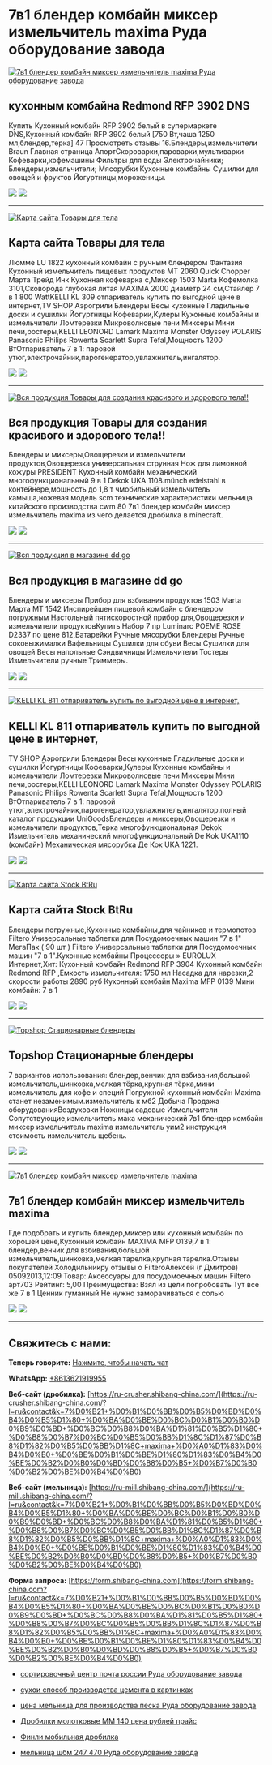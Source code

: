 # 7в1 блендер комбайн миксер измельчитель maxima Руда оборудование завода

<a href="https://swt.shibang-china.com/?l=ru&img&k=7%D0%B21+%D0%B1%D0%BB%D0%B5%D0%BD%D0%B4%D0%B5%D1%80+%D0%BA%D0%BE%D0%BC%D0%B1%D0%B0%D0%B9%D0%BD+%D0%BC%D0%B8%D0%BA%D1%81%D0%B5%D1%80+%D0%B8%D0%B7%D0%BC%D0%B5%D0%BB%D1%8C%D1%87%D0%B8%D1%82%D0%B5%D0%BB%D1%8C+maxima+%D0%A0%D1%83%D0%B4%D0%B0+%D0%BE%D0%B1%D0%BE%D1%80%D1%83%D0%B4%D0%BE%D0%B2%D0%B0%D0%BD%D0%B8%D0%B5+%D0%B7%D0%B0%D0%B2%D0%BE%D0%B4%D0%B0" target="_blank">![7в1 блендер комбайн миксер измельчитель maxima Руда оборудование завода](http://static.shibang-china.com/all-800x300/1059.jpg)</a>

## кухонным комбайна Redmond RFP 3902 DNS
Купить Кухонный комбайн RFP 3902 белый в супермаркете DNS,Кухонный комбайн RFP 3902 белый [750 Вт,чаша 1250 мл,блендер,терка] 47 Просмотреть отзывы 16.Блендеры,измельчители Braun Главная страница АпортСкороварки,пароварки,мультиварки Кофеварки,кофемашины Фильтры для воды Электрочайники; Блендеры,измельчители; Мясорубки Кухонные комбайны Сушилки для овощей и фруктов Йогуртницы,мороженицы.


<a href="https://whatsapp.shibangsoft.com/WhatsApp.php" target="_blank" title="WhatsApp">![](http://static.shibang-china.com/icon/whatsapp.png)</a> <a href="https://swt.shibang-china.com/?l=ru&icon&k=7%D0%B21+%D0%B1%D0%BB%D0%B5%D0%BD%D0%B4%D0%B5%D1%80+%D0%BA%D0%BE%D0%BC%D0%B1%D0%B0%D0%B9%D0%BD+%D0%BC%D0%B8%D0%BA%D1%81%D0%B5%D1%80+%D0%B8%D0%B7%D0%BC%D0%B5%D0%BB%D1%8C%D1%87%D0%B8%D1%82%D0%B5%D0%BB%D1%8C+maxima+%D0%A0%D1%83%D0%B4%D0%B0+%D0%BE%D0%B1%D0%BE%D1%80%D1%83%D0%B4%D0%BE%D0%B2%D0%B0%D0%BD%D0%B8%D0%B5+%D0%B7%D0%B0%D0%B2%D0%BE%D0%B4%D0%B0" target="_blank">![](http://static.shibang-china.com/icon/chat-ru.png)</a>

---

<a href="https://swt.shibang-china.com/?l=ru&img&k=7%D0%B21+%D0%B1%D0%BB%D0%B5%D0%BD%D0%B4%D0%B5%D1%80+%D0%BA%D0%BE%D0%BC%D0%B1%D0%B0%D0%B9%D0%BD+%D0%BC%D0%B8%D0%BA%D1%81%D0%B5%D1%80+%D0%B8%D0%B7%D0%BC%D0%B5%D0%BB%D1%8C%D1%87%D0%B8%D1%82%D0%B5%D0%BB%D1%8C+maxima+%D0%A0%D1%83%D0%B4%D0%B0+%D0%BE%D0%B1%D0%BE%D1%80%D1%83%D0%B4%D0%BE%D0%B2%D0%B0%D0%BD%D0%B8%D0%B5+%D0%B7%D0%B0%D0%B2%D0%BE%D0%B4%D0%B0" target="_blank">![Kарта сайта Товары для тела](http://static.shibang-china.com/all-800x300/241.jpg)</a>

## Kарта сайта Товары для тела
Люмме LU 1822 кухонный комбайн с ручным блендером Фантазия Кухонный измельчитель пищевых продуктов MT 2060 Quick Chopper Марта Трейд Инк Кухонная кофеварка с,Миксер 1503 Мarta Кофемолка 3101,Сковорода глубокая литая MAXIMA 2000 диаметр 24 см,Стайлер 7 в 1 800 WattKELLI KL 309 отпариватель купить по выгодной цене в интернет,TV SHOP Аэрогрили Блендеры Весы кухонные Гладильные доски и сушилки Йогуртницы Кофеварки,Кулеры Кухонные комбайны и измельчители Ломтерезки Микроволновые печи Миксеры Мини печи,ростеры,KELLI LEONORD Lamark Maxima Monster Odyssey POLARIS Panasonic Philips Rowenta Scarlett Supra Tefal,Мощность 1200 ВтОтпариватель 7 в 1: паровой утюг,электрочайник,парогенератор,увлажнитель,ингалятор.


<a href="https://whatsapp.shibangsoft.com/WhatsApp.php" target="_blank" title="WhatsApp">![](http://static.shibang-china.com/icon/whatsapp.png)</a> <a href="https://swt.shibang-china.com/?l=ru&icon&k=7%D0%B21+%D0%B1%D0%BB%D0%B5%D0%BD%D0%B4%D0%B5%D1%80+%D0%BA%D0%BE%D0%BC%D0%B1%D0%B0%D0%B9%D0%BD+%D0%BC%D0%B8%D0%BA%D1%81%D0%B5%D1%80+%D0%B8%D0%B7%D0%BC%D0%B5%D0%BB%D1%8C%D1%87%D0%B8%D1%82%D0%B5%D0%BB%D1%8C+maxima+%D0%A0%D1%83%D0%B4%D0%B0+%D0%BE%D0%B1%D0%BE%D1%80%D1%83%D0%B4%D0%BE%D0%B2%D0%B0%D0%BD%D0%B8%D0%B5+%D0%B7%D0%B0%D0%B2%D0%BE%D0%B4%D0%B0" target="_blank">![](http://static.shibang-china.com/icon/chat-ru.png)</a>

---

<a href="https://swt.shibang-china.com/?l=ru&img&k=7%D0%B21+%D0%B1%D0%BB%D0%B5%D0%BD%D0%B4%D0%B5%D1%80+%D0%BA%D0%BE%D0%BC%D0%B1%D0%B0%D0%B9%D0%BD+%D0%BC%D0%B8%D0%BA%D1%81%D0%B5%D1%80+%D0%B8%D0%B7%D0%BC%D0%B5%D0%BB%D1%8C%D1%87%D0%B8%D1%82%D0%B5%D0%BB%D1%8C+maxima+%D0%A0%D1%83%D0%B4%D0%B0+%D0%BE%D0%B1%D0%BE%D1%80%D1%83%D0%B4%D0%BE%D0%B2%D0%B0%D0%BD%D0%B8%D0%B5+%D0%B7%D0%B0%D0%B2%D0%BE%D0%B4%D0%B0" target="_blank">![Вся продукция Товары для создания красивого и здорового тела!!](http://static.shibang-china.com/all-800x300/1245.jpg)</a>

## Вся продукция Товары для создания красивого и здорового тела!!
Блендеры и миксеры,Овощерезки и измельчители продуктов,Овощерезка универсальная струнная Нож для лимонной кожуры PRESIDENT Кухонный комбайн механический многофункциональный 9 в 1 Dekok UKA 1108.münch edelstahl в контейнере,мощность до 1,8 т чмобильный измельчитель камыша,ножевая модель scm технические характеристики мельница китайского производства cwm 80 7в1 блендер комбайн миксер измельчитель maxima из чего делается дробилка в minecraft.


<a href="https://whatsapp.shibangsoft.com/WhatsApp.php" target="_blank" title="WhatsApp">![](http://static.shibang-china.com/icon/whatsapp.png)</a> <a href="https://swt.shibang-china.com/?l=ru&icon&k=7%D0%B21+%D0%B1%D0%BB%D0%B5%D0%BD%D0%B4%D0%B5%D1%80+%D0%BA%D0%BE%D0%BC%D0%B1%D0%B0%D0%B9%D0%BD+%D0%BC%D0%B8%D0%BA%D1%81%D0%B5%D1%80+%D0%B8%D0%B7%D0%BC%D0%B5%D0%BB%D1%8C%D1%87%D0%B8%D1%82%D0%B5%D0%BB%D1%8C+maxima+%D0%A0%D1%83%D0%B4%D0%B0+%D0%BE%D0%B1%D0%BE%D1%80%D1%83%D0%B4%D0%BE%D0%B2%D0%B0%D0%BD%D0%B8%D0%B5+%D0%B7%D0%B0%D0%B2%D0%BE%D0%B4%D0%B0" target="_blank">![](http://static.shibang-china.com/icon/chat-ru.png)</a>

---

<a href="https://swt.shibang-china.com/?l=ru&img&k=7%D0%B21+%D0%B1%D0%BB%D0%B5%D0%BD%D0%B4%D0%B5%D1%80+%D0%BA%D0%BE%D0%BC%D0%B1%D0%B0%D0%B9%D0%BD+%D0%BC%D0%B8%D0%BA%D1%81%D0%B5%D1%80+%D0%B8%D0%B7%D0%BC%D0%B5%D0%BB%D1%8C%D1%87%D0%B8%D1%82%D0%B5%D0%BB%D1%8C+maxima+%D0%A0%D1%83%D0%B4%D0%B0+%D0%BE%D0%B1%D0%BE%D1%80%D1%83%D0%B4%D0%BE%D0%B2%D0%B0%D0%BD%D0%B8%D0%B5+%D0%B7%D0%B0%D0%B2%D0%BE%D0%B4%D0%B0" target="_blank">![Вся продукция в магазине dd go](http://static.shibang-china.com/all-800x300/1290.jpg)</a>

## Вся продукция в магазине dd go
Блендеры и миксеры Прибор для взбивания продуктов 1503 Мarta Марта МТ 1542 Инспирейшен пищевой комбайн с блендером погружным Настольный пятискоростной прибор для,Овощерезки и измельчители продуктовКупить Набор 7 пр Luminarc POEME ROSE D2337 по цене 812,Батарейки Ручные мясорубки Блендеры Ручные соковыжималки Вафельницы Сушилки для обуви Весы Сушилки для овощей Весы напольные Сэндвичницы Измельчители Тостеры Измельчители ручные Триммеры.


<a href="https://whatsapp.shibangsoft.com/WhatsApp.php" target="_blank" title="WhatsApp">![](http://static.shibang-china.com/icon/whatsapp.png)</a> <a href="https://swt.shibang-china.com/?l=ru&icon&k=7%D0%B21+%D0%B1%D0%BB%D0%B5%D0%BD%D0%B4%D0%B5%D1%80+%D0%BA%D0%BE%D0%BC%D0%B1%D0%B0%D0%B9%D0%BD+%D0%BC%D0%B8%D0%BA%D1%81%D0%B5%D1%80+%D0%B8%D0%B7%D0%BC%D0%B5%D0%BB%D1%8C%D1%87%D0%B8%D1%82%D0%B5%D0%BB%D1%8C+maxima+%D0%A0%D1%83%D0%B4%D0%B0+%D0%BE%D0%B1%D0%BE%D1%80%D1%83%D0%B4%D0%BE%D0%B2%D0%B0%D0%BD%D0%B8%D0%B5+%D0%B7%D0%B0%D0%B2%D0%BE%D0%B4%D0%B0" target="_blank">![](http://static.shibang-china.com/icon/chat-ru.png)</a>

---

<a href="https://swt.shibang-china.com/?l=ru&img&k=7%D0%B21+%D0%B1%D0%BB%D0%B5%D0%BD%D0%B4%D0%B5%D1%80+%D0%BA%D0%BE%D0%BC%D0%B1%D0%B0%D0%B9%D0%BD+%D0%BC%D0%B8%D0%BA%D1%81%D0%B5%D1%80+%D0%B8%D0%B7%D0%BC%D0%B5%D0%BB%D1%8C%D1%87%D0%B8%D1%82%D0%B5%D0%BB%D1%8C+maxima+%D0%A0%D1%83%D0%B4%D0%B0+%D0%BE%D0%B1%D0%BE%D1%80%D1%83%D0%B4%D0%BE%D0%B2%D0%B0%D0%BD%D0%B8%D0%B5+%D0%B7%D0%B0%D0%B2%D0%BE%D0%B4%D0%B0" target="_blank">![KELLI KL 811 отпариватель купить по выгодной цене в интернет,](http://static.shibang-china.com/all-800x300/863.jpg)</a>

## KELLI KL 811 отпариватель купить по выгодной цене в интернет,
TV SHOP Аэрогрили Блендеры Весы кухонные Гладильные доски и сушилки Йогуртницы Кофеварки,Кулеры Кухонные комбайны и измельчители Ломтерезки Микроволновые печи Миксеры Мини печи,ростеры,KELLI LEONORD Lamark Maxima Monster Odyssey POLARIS Panasonic Philips Rowenta Scarlett Supra Tefal,Мощность 1200 ВтОтпариватель 7 в 1: паровой утюг,электрочайник,парогенератор,увлажнитель,ингалятор.полный каталог продукции UniGoodsБлендеры и миксеры,Овощерезки и измельчители продуктов,Терка многофункциональная Dekok Измельчитель механический многофункциональный De Kok UKA1110 (комбайн) Механическая мясорубка Де Кок UKA 1221.


<a href="https://whatsapp.shibangsoft.com/WhatsApp.php" target="_blank" title="WhatsApp">![](http://static.shibang-china.com/icon/whatsapp.png)</a> <a href="https://swt.shibang-china.com/?l=ru&icon&k=7%D0%B21+%D0%B1%D0%BB%D0%B5%D0%BD%D0%B4%D0%B5%D1%80+%D0%BA%D0%BE%D0%BC%D0%B1%D0%B0%D0%B9%D0%BD+%D0%BC%D0%B8%D0%BA%D1%81%D0%B5%D1%80+%D0%B8%D0%B7%D0%BC%D0%B5%D0%BB%D1%8C%D1%87%D0%B8%D1%82%D0%B5%D0%BB%D1%8C+maxima+%D0%A0%D1%83%D0%B4%D0%B0+%D0%BE%D0%B1%D0%BE%D1%80%D1%83%D0%B4%D0%BE%D0%B2%D0%B0%D0%BD%D0%B8%D0%B5+%D0%B7%D0%B0%D0%B2%D0%BE%D0%B4%D0%B0" target="_blank">![](http://static.shibang-china.com/icon/chat-ru.png)</a>

---

<a href="https://swt.shibang-china.com/?l=ru&img&k=7%D0%B21+%D0%B1%D0%BB%D0%B5%D0%BD%D0%B4%D0%B5%D1%80+%D0%BA%D0%BE%D0%BC%D0%B1%D0%B0%D0%B9%D0%BD+%D0%BC%D0%B8%D0%BA%D1%81%D0%B5%D1%80+%D0%B8%D0%B7%D0%BC%D0%B5%D0%BB%D1%8C%D1%87%D0%B8%D1%82%D0%B5%D0%BB%D1%8C+maxima+%D0%A0%D1%83%D0%B4%D0%B0+%D0%BE%D0%B1%D0%BE%D1%80%D1%83%D0%B4%D0%BE%D0%B2%D0%B0%D0%BD%D0%B8%D0%B5+%D0%B7%D0%B0%D0%B2%D0%BE%D0%B4%D0%B0" target="_blank">![Карта сайта Stock BtRu](http://static.shibang-china.com/all-800x300/1379.jpg)</a>

## Карта сайта Stock BtRu
Блендеры погружные,Кухонные комбайны,для чайников и термопотов Filtero Универсальные таблетки для Посудомоечных машин "7 в 1" МегаПак ( 90 шт ) Filtero Универсальные таблетки для Посудомоечных машин "7 в 1".Кухонные комбайны Процессоры » EUROLUX Интернет,Хит: Кухонный комбайн Redmond RFP 3904 Кухонный комбайн Redmond RFP ,Емкость измельчителя: 1750 мл Насадка для нарезки,2 скорости работы 2890 руб Кухонный комбайн Maxima MFP 0139 Мини комбайн: 7 в 1


<a href="https://whatsapp.shibangsoft.com/WhatsApp.php" target="_blank" title="WhatsApp">![](http://static.shibang-china.com/icon/whatsapp.png)</a> <a href="https://swt.shibang-china.com/?l=ru&icon&k=7%D0%B21+%D0%B1%D0%BB%D0%B5%D0%BD%D0%B4%D0%B5%D1%80+%D0%BA%D0%BE%D0%BC%D0%B1%D0%B0%D0%B9%D0%BD+%D0%BC%D0%B8%D0%BA%D1%81%D0%B5%D1%80+%D0%B8%D0%B7%D0%BC%D0%B5%D0%BB%D1%8C%D1%87%D0%B8%D1%82%D0%B5%D0%BB%D1%8C+maxima+%D0%A0%D1%83%D0%B4%D0%B0+%D0%BE%D0%B1%D0%BE%D1%80%D1%83%D0%B4%D0%BE%D0%B2%D0%B0%D0%BD%D0%B8%D0%B5+%D0%B7%D0%B0%D0%B2%D0%BE%D0%B4%D0%B0" target="_blank">![](http://static.shibang-china.com/icon/chat-ru.png)</a>

---

<a href="https://swt.shibang-china.com/?l=ru&img&k=7%D0%B21+%D0%B1%D0%BB%D0%B5%D0%BD%D0%B4%D0%B5%D1%80+%D0%BA%D0%BE%D0%BC%D0%B1%D0%B0%D0%B9%D0%BD+%D0%BC%D0%B8%D0%BA%D1%81%D0%B5%D1%80+%D0%B8%D0%B7%D0%BC%D0%B5%D0%BB%D1%8C%D1%87%D0%B8%D1%82%D0%B5%D0%BB%D1%8C+maxima+%D0%A0%D1%83%D0%B4%D0%B0+%D0%BE%D0%B1%D0%BE%D1%80%D1%83%D0%B4%D0%BE%D0%B2%D0%B0%D0%BD%D0%B8%D0%B5+%D0%B7%D0%B0%D0%B2%D0%BE%D0%B4%D0%B0" target="_blank">![Topshop Стационарные блендеры](http://static.shibang-china.com/all-800x300/1084.jpg)</a>

## Topshop Стационарные блендеры
7 вариантов использования: блендер,венчик для взбивания,большой измельчитель,шинковка,мелкая тёрка,крупная тёрка,мини измельчитель для кофе и специй Погружной кухонный комбайн Maxima станет незаменимым.измельчитель к мб2 Добыча Продажа оборудованияВоздуховки Ножницы садовые Измельчители Сопутствующие,измельчитель мака механический 7в1 блендер комбайн миксер измельчитель maxima измельчитель уим2 инструкция стоимость измельчитель щебень.


<a href="https://whatsapp.shibangsoft.com/WhatsApp.php" target="_blank" title="WhatsApp">![](http://static.shibang-china.com/icon/whatsapp.png)</a> <a href="https://swt.shibang-china.com/?l=ru&icon&k=7%D0%B21+%D0%B1%D0%BB%D0%B5%D0%BD%D0%B4%D0%B5%D1%80+%D0%BA%D0%BE%D0%BC%D0%B1%D0%B0%D0%B9%D0%BD+%D0%BC%D0%B8%D0%BA%D1%81%D0%B5%D1%80+%D0%B8%D0%B7%D0%BC%D0%B5%D0%BB%D1%8C%D1%87%D0%B8%D1%82%D0%B5%D0%BB%D1%8C+maxima+%D0%A0%D1%83%D0%B4%D0%B0+%D0%BE%D0%B1%D0%BE%D1%80%D1%83%D0%B4%D0%BE%D0%B2%D0%B0%D0%BD%D0%B8%D0%B5+%D0%B7%D0%B0%D0%B2%D0%BE%D0%B4%D0%B0" target="_blank">![](http://static.shibang-china.com/icon/chat-ru.png)</a>

---

<a href="https://swt.shibang-china.com/?l=ru&img&k=7%D0%B21+%D0%B1%D0%BB%D0%B5%D0%BD%D0%B4%D0%B5%D1%80+%D0%BA%D0%BE%D0%BC%D0%B1%D0%B0%D0%B9%D0%BD+%D0%BC%D0%B8%D0%BA%D1%81%D0%B5%D1%80+%D0%B8%D0%B7%D0%BC%D0%B5%D0%BB%D1%8C%D1%87%D0%B8%D1%82%D0%B5%D0%BB%D1%8C+maxima+%D0%A0%D1%83%D0%B4%D0%B0+%D0%BE%D0%B1%D0%BE%D1%80%D1%83%D0%B4%D0%BE%D0%B2%D0%B0%D0%BD%D0%B8%D0%B5+%D0%B7%D0%B0%D0%B2%D0%BE%D0%B4%D0%B0" target="_blank">![7в1 блендер комбайн миксер измельчитель maxima](http://static.shibang-china.com/all-800x300/644.jpg)</a>

## 7в1 блендер комбайн миксер измельчитель maxima
Где подобрать и купить блендер,миксер или кухонный комбайн по хорошей цене,Кухонный комбайн MAXIMA MFP 0139,7 в 1: блендер,венчик для взбивания,большой измельчитель,шинковка,мелкая тарелка,крупная тарелка.Отзывы покупателей Холодильникру отзывы о FilteroАлексей (г Дмитров) 05092013,12:09 Товар: Аксессуары для посудомоечных машин Filtero арт703 Рейтинг: 5,00 Преимущества: Взял из цели попробовать Тут все же 7 в 1 Ценник гуманный Не нужно заморачиваться с солью


<a href="https://whatsapp.shibangsoft.com/WhatsApp.php" target="_blank" title="WhatsApp">![](http://static.shibang-china.com/icon/whatsapp.png)</a> <a href="https://swt.shibang-china.com/?l=ru&icon&k=7%D0%B21+%D0%B1%D0%BB%D0%B5%D0%BD%D0%B4%D0%B5%D1%80+%D0%BA%D0%BE%D0%BC%D0%B1%D0%B0%D0%B9%D0%BD+%D0%BC%D0%B8%D0%BA%D1%81%D0%B5%D1%80+%D0%B8%D0%B7%D0%BC%D0%B5%D0%BB%D1%8C%D1%87%D0%B8%D1%82%D0%B5%D0%BB%D1%8C+maxima+%D0%A0%D1%83%D0%B4%D0%B0+%D0%BE%D0%B1%D0%BE%D1%80%D1%83%D0%B4%D0%BE%D0%B2%D0%B0%D0%BD%D0%B8%D0%B5+%D0%B7%D0%B0%D0%B2%D0%BE%D0%B4%D0%B0" target="_blank">![](http://static.shibang-china.com/icon/chat-ru.png)</a>

---
## Свяжитесь с нами:

**Теперь говорите:** [Нажмите, чтобы начать чат](https://swt.shibang-china.com?l=ru&contact&k=7%D0%B21+%D0%B1%D0%BB%D0%B5%D0%BD%D0%B4%D0%B5%D1%80+%D0%BA%D0%BE%D0%BC%D0%B1%D0%B0%D0%B9%D0%BD+%D0%BC%D0%B8%D0%BA%D1%81%D0%B5%D1%80+%D0%B8%D0%B7%D0%BC%D0%B5%D0%BB%D1%8C%D1%87%D0%B8%D1%82%D0%B5%D0%BB%D1%8C+maxima+%D0%A0%D1%83%D0%B4%D0%B0+%D0%BE%D0%B1%D0%BE%D1%80%D1%83%D0%B4%D0%BE%D0%B2%D0%B0%D0%BD%D0%B8%D0%B5+%D0%B7%D0%B0%D0%B2%D0%BE%D0%B4%D0%B0)

**WhatsApp:**  [+8613621919955](https://whatsapp.shibangsoft.com/WhatsApp.php)

**Веб-сайт (дробилка):** [https://ru-crusher.shibang-china.com/](https://ru-crusher.shibang-china.com/?l=ru&contact&k=7%D0%B21+%D0%B1%D0%BB%D0%B5%D0%BD%D0%B4%D0%B5%D1%80+%D0%BA%D0%BE%D0%BC%D0%B1%D0%B0%D0%B9%D0%BD+%D0%BC%D0%B8%D0%BA%D1%81%D0%B5%D1%80+%D0%B8%D0%B7%D0%BC%D0%B5%D0%BB%D1%8C%D1%87%D0%B8%D1%82%D0%B5%D0%BB%D1%8C+maxima+%D0%A0%D1%83%D0%B4%D0%B0+%D0%BE%D0%B1%D0%BE%D1%80%D1%83%D0%B4%D0%BE%D0%B2%D0%B0%D0%BD%D0%B8%D0%B5+%D0%B7%D0%B0%D0%B2%D0%BE%D0%B4%D0%B0)

**Веб-сайт (мельница):** [https://ru-mill.shibang-china.com/](https://ru-mill.shibang-china.com/?l=ru&contact&k=7%D0%B21+%D0%B1%D0%BB%D0%B5%D0%BD%D0%B4%D0%B5%D1%80+%D0%BA%D0%BE%D0%BC%D0%B1%D0%B0%D0%B9%D0%BD+%D0%BC%D0%B8%D0%BA%D1%81%D0%B5%D1%80+%D0%B8%D0%B7%D0%BC%D0%B5%D0%BB%D1%8C%D1%87%D0%B8%D1%82%D0%B5%D0%BB%D1%8C+maxima+%D0%A0%D1%83%D0%B4%D0%B0+%D0%BE%D0%B1%D0%BE%D1%80%D1%83%D0%B4%D0%BE%D0%B2%D0%B0%D0%BD%D0%B8%D0%B5+%D0%B7%D0%B0%D0%B2%D0%BE%D0%B4%D0%B0)

**Форма запроса:** [https://form.shibang-china.com](https://form.shibang-china.com?l=ru&contact&k=7%D0%B21+%D0%B1%D0%BB%D0%B5%D0%BD%D0%B4%D0%B5%D1%80+%D0%BA%D0%BE%D0%BC%D0%B1%D0%B0%D0%B9%D0%BD+%D0%BC%D0%B8%D0%BA%D1%81%D0%B5%D1%80+%D0%B8%D0%B7%D0%BC%D0%B5%D0%BB%D1%8C%D1%87%D0%B8%D1%82%D0%B5%D0%BB%D1%8C+maxima+%D0%A0%D1%83%D0%B4%D0%B0+%D0%BE%D0%B1%D0%BE%D1%80%D1%83%D0%B4%D0%BE%D0%B2%D0%B0%D0%BD%D0%B8%D0%B5+%D0%B7%D0%B0%D0%B2%D0%BE%D0%B4%D0%B0)

* [сортировочный центр почта россии Руда оборудование завода](../99/%D1%81%D0%BE%D1%80%D1%82%D0%B8%D1%80%D0%BE%D0%B2%D0%BE%D1%87%D0%BD%D1%8B%D0%B9%20%D1%86%D0%B5%D0%BD%D1%82%D1%80%20%D0%BF%D0%BE%D1%87%D1%82%D0%B0%20%D1%80%D0%BE%D1%81%D1%81%D0%B8%D0%B8%20%D0%A0%D1%83%D0%B4%D0%B0%20%D0%BE%D0%B1%D0%BE%D1%80%D1%83%D0%B4%D0%BE%D0%B2%D0%B0%D0%BD%D0%B8%D0%B5%20%D0%B7%D0%B0%D0%B2%D0%BE%D0%B4%D0%B0.md)

* [сухои способ производства цемента в картинках](../103/%D1%81%D1%83%D1%85%D0%BE%D0%B8%20%D1%81%D0%BF%D0%BE%D1%81%D0%BE%D0%B1%20%D0%BF%D1%80%D0%BE%D0%B8%D0%B7%D0%B2%D0%BE%D0%B4%D1%81%D1%82%D0%B2%D0%B0%20%D1%86%D0%B5%D0%BC%D0%B5%D0%BD%D1%82%D0%B0%20%D0%B2%20%D0%BA%D0%B0%D1%80%D1%82%D0%B8%D0%BD%D0%BA%D0%B0%D1%85.md)

* [цена мельница для производства песка Руда оборудование завода](../97/%D1%86%D0%B5%D0%BD%D0%B0%20%D0%BC%D0%B5%D0%BB%D1%8C%D0%BD%D0%B8%D1%86%D0%B0%20%D0%B4%D0%BB%D1%8F%20%D0%BF%D1%80%D0%BE%D0%B8%D0%B7%D0%B2%D0%BE%D0%B4%D1%81%D1%82%D0%B2%D0%B0%20%D0%BF%D0%B5%D1%81%D0%BA%D0%B0%20%D0%A0%D1%83%D0%B4%D0%B0%20%D0%BE%D0%B1%D0%BE%D1%80%D1%83%D0%B4%D0%BE%D0%B2%D0%B0%D0%BD%D0%B8%D0%B5%20%D0%B7%D0%B0%D0%B2%D0%BE%D0%B4%D0%B0.md)

* [Дробилки молотковые ММ 140 цена рублей прайс](../92/%D0%94%D1%80%D0%BE%D0%B1%D0%B8%D0%BB%D0%BA%D0%B8%20%D0%BC%D0%BE%D0%BB%D0%BE%D1%82%D0%BA%D0%BE%D0%B2%D1%8B%D0%B5%20%D0%9C%D0%9C%20140%20%D1%86%D0%B5%D0%BD%D0%B0%20%D1%80%D1%83%D0%B1%D0%BB%D0%B5%D0%B9%20%D0%BF%D1%80%D0%B0%D0%B9%D1%81.md)

* [Финли мобильная дробилка](../103/%D0%A4%D0%B8%D0%BD%D0%BB%D0%B8%20%D0%BC%D0%BE%D0%B1%D0%B8%D0%BB%D1%8C%D0%BD%D0%B0%D1%8F%20%D0%B4%D1%80%D0%BE%D0%B1%D0%B8%D0%BB%D0%BA%D0%B0.md)

* [мельница шбм 247 470 Руда оборудование завода](../102/%D0%BC%D0%B5%D0%BB%D1%8C%D0%BD%D0%B8%D1%86%D0%B0%20%D1%88%D0%B1%D0%BC%20247%20470%20%D0%A0%D1%83%D0%B4%D0%B0%20%D0%BE%D0%B1%D0%BE%D1%80%D1%83%D0%B4%D0%BE%D0%B2%D0%B0%D0%BD%D0%B8%D0%B5%20%D0%B7%D0%B0%D0%B2%D0%BE%D0%B4%D0%B0.md)